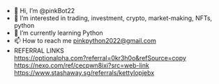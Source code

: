 - 👋 Hi, I’m @pinkBot22
- 👀 I’m interested in trading, investment, crypto, market-making, NFTs, python
- 🌱 I’m currently learning Python
- 📫 How to reach me pinkpython2022@gmail.com
- REFERRAL LINKS<br/>
  https://optionalpha.com?referral=0kr3h0o&refSource=copy<br/>
  https://nexo.com/ref/cecpwn8ixi?src=web-link<br/>
  https://www.stashaway.sg/referrals/kettylopjebx<br/>
<!---
pinkBot22/pinkBot22 is a ✨ special ✨ repository because its `README.md` (this file) appears on your GitHub profile.
You can click the Preview link to take a look at your changes.
--->

